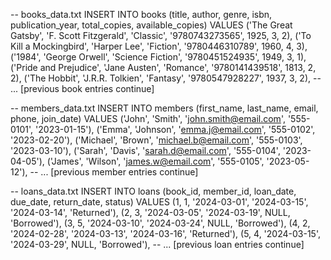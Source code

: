 -- books_data.txt
INSERT INTO books (title, author, genre, isbn, publication_year, total_copies, available_copies) VALUES
('The Great Gatsby', 'F. Scott Fitzgerald', 'Classic', '9780743273565', 1925, 3, 2),
('To Kill a Mockingbird', 'Harper Lee', 'Fiction', '9780446310789', 1960, 4, 3),
('1984', 'George Orwell', 'Science Fiction', '9780451524935', 1949, 3, 1),
('Pride and Prejudice', 'Jane Austen', 'Romance', '9780141439518', 1813, 2, 2),
('The Hobbit', 'J.R.R. Tolkien', 'Fantasy', '9780547928227', 1937, 3, 2),
-- ... [previous book entries continue]

-- members_data.txt
INSERT INTO members (first_name, last_name, email, phone, join_date) VALUES
('John', 'Smith', 'john.smith@email.com', '555-0101', '2023-01-15'),
('Emma', 'Johnson', 'emma.j@email.com', '555-0102', '2023-02-20'),
('Michael', 'Brown', 'michael.b@email.com', '555-0103', '2023-03-10'),
('Sarah', 'Davis', 'sarah.d@email.com', '555-0104', '2023-04-05'),
('James', 'Wilson', 'james.w@email.com', '555-0105', '2023-05-12'),
-- ... [previous member entries continue]

-- loans_data.txt
INSERT INTO loans (book_id, member_id, loan_date, due_date, return_date, status) VALUES
(1, 1, '2024-03-01', '2024-03-15', '2024-03-14', 'Returned'),
(2, 3, '2024-03-05', '2024-03-19', NULL, 'Borrowed'),
(3, 5, '2024-03-10', '2024-03-24', NULL, 'Borrowed'),
(4, 2, '2024-02-28', '2024-03-13', '2024-03-16', 'Returned'),
(5, 4, '2024-03-15', '2024-03-29', NULL, 'Borrowed'),
-- ... [previous loan entries continue]
